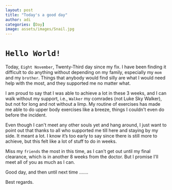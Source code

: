 ```yaml
---
layout: post
title: "Today's a good day"
author: adi
categories: [Day]
image: assets/images/Snail.jpg
---
```


# `Hello World!`

Today, `Eight November`, Twenty-Third day since my fix.
I have been finding it difficult to do anything without depending on my family, especially my `mom` and my `brother`. Things that anybody would find silly are what I would need help with the most, and they supported me no matter what.

I am proud to say that I was able to achieve a lot in these 3 weeks, and I can walk without my support, i.e., `Walker` my comrades (not Luke Sky Walker), but not for long and not without a limp. My routine of exercises has made me able to do upper body exercises like a breeze, things I couldn't even do before the incident.

Even though I can't meet any other souls yet and hang around, I just want to point out that thanks to all who supported me till here and staying by my side. It meant a lot. I know it’s too early to say since there is still more to achieve, but this felt like a lot of stuff to do in weeks.

Miss my `friends` the most in this time, as I can't get out until my final clearance, which is in another 8 weeks from the doctor. But I promise I'll meet all of you as much as I can.

Good day, and then until next time .......

Best regards.
